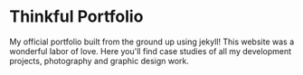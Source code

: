 # Thinkful Portfolio
My official portfolio built from the ground up using jekyll! This website was a wonderful labor of love. Here you'll find case studies of all my development projects, photography and graphic design work.
